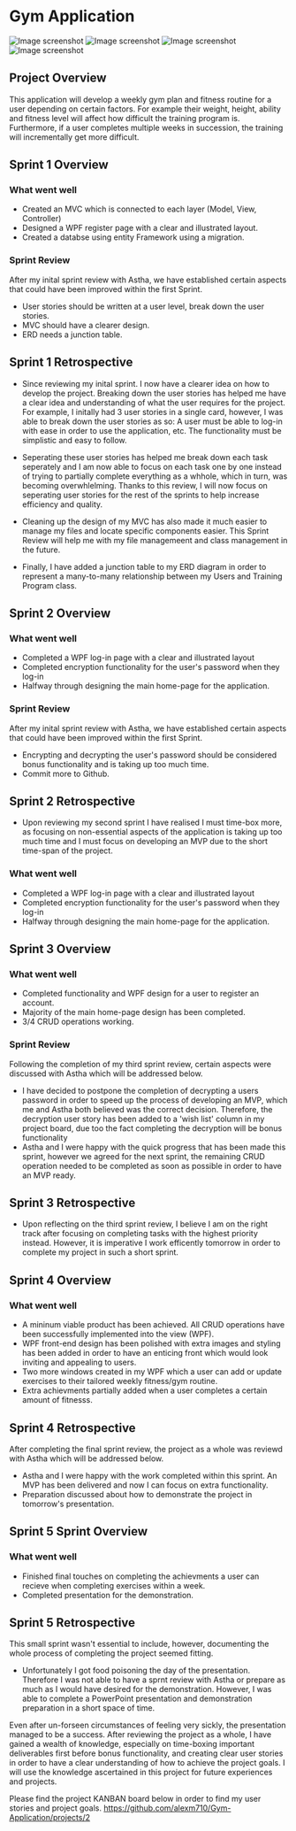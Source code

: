 # Gym Application
![Image screenshot](.GymApplication/Screenshots/FirstPage.PNG)
![Image screenshot](.GymApplication/Screenshots/Register.PNG)
![Image screenshot](.GymApplication/Screenshots/MainPage.PNG)
![Image screenshot](.GymApplication/Screenshots/addexercise.PNG)


## Project Overview 
This application will develop a weekly gym plan and fitness routine for a user depending on certain factors. For example their weight, height, ability and fitness level will affect how difficult the training program is. Furthermore, if a user completes multiple weeks in succession, the training will incrementally get more difficult.

## Sprint 1 Overview  

### What went well
- Created an MVC which is connected to each layer (Model, View, Controller)
- Designed a WPF register page with a clear and illustrated layout.
- Created a databse using entity Framework using a migration.

### Sprint Review
After my inital sprint review with Astha, we have established certain aspects that could have been improved within the first Sprint.
- User stories should be written at a user level, break down the user stories.
- MVC should have a clearer design.
- ERD needs a junction table.

## Sprint 1 Retrospective 

- Since reviewing my inital sprint. I now have a clearer idea on how to develop the project. Breaking down the user stories has helped me have a clear idea and understanding of what the user requires for the project. For example, I initally had 3 user stories in a single card, however, I was able to break down the user stories as so: A user must be able to log-in with ease in order to use the application, etc. The functionality must be simplistic and easy to follow. 

- Seperating these user stories has helped me break down each task seperately and I am now able to focus on each task one by one instead of trying to partially complete everything as a whhole, which in turn, was becoming overwhlelming. Thanks to this review, I will now focus on seperating user stories for the rest of the sprints to help increase efficiency and quality.

- Cleaning up the design of my MVC has also made it much easier to manage my files and locate specific components easier. This Sprint Review will help me with my file managemeent and class management in the future.

- Finally, I have added a junction table to my ERD diagram in order to represent a many-to-many relationship between my Users and Training Program class.

## Sprint 2 Overview  

### What went well
- Completed a WPF log-in page with a clear and illustrated layout 
- Completed encryption functionality for the user's password when they log-in
- Halfway through designing the main home-page for the application.

### Sprint Review
After my inital sprint review with Astha, we have established certain aspects that could have been improved within the first Sprint.
- Encrypting and decrypting the user's password should be considered bonus functionality and is taking up too much time.
- Commit more to Github.

## Sprint 2 Retrospective

- Upon reviewing my second sprint I have realised I must time-box more, as focusing on non-essential aspects of the application is taking up too much time and I must focus on developing an MVP due to the short time-span of the project.

### What went well
- Completed a WPF log-in page with a clear and illustrated layout 
- Completed encryption functionality for the user's password when they log-in
- Halfway through designing the main home-page for the application.


## Sprint 3 Overview

### What went well
- Completed functionality and WPF design for a user to register an account.
- Majority of the main home-page design has been completed. 
- 3/4 CRUD operations working.

### Sprint Review 
Following the completion of my third sprint review, certain aspects were discussed with Astha which will be addressed below.
- I have decided to postpone the completion of decrypting a users password in order to speed up the process of developing an MVP, which me and Astha both believed was the correct decision. Therefore, the decryption user story has been added to a 'wish list' column in my project board, due too the fact completing the decryption will be bonus functionality
- Astha and I were happy with the quick progress that has been made this sprint, however we agreed for the next sprint, the remaining CRUD operation needed to be completed as soon as possible in order to have an MVP ready.

## Sprint 3 Retrospective
- Upon reflecting on the third sprint review, I believe I am on the right track after focusing on completing tasks with the highest priority instead. However, it is imperative I work efficently tomorrow in order to complete my project in such a short sprint.

## Sprint 4 Overview 

### What went well
- A mininum viable product has been achieved. All CRUD operations have been successfully implemented into the view (WPF).
- WPF front-end design has been polished with extra images and styling has been added in order to have an enticing front which would look inviting and appealing to users.
- Two more windows created in my WPF which a user can add or update exercises to their tailored weekly fitness/gym routine.
- Extra achievments partially added when a user completes a certain amount of fitnesss.

## Sprint 4 Retrospective
After completing the final sprint review, the project as a whole was reviewd with Astha which will be addressed below.
- Astha and I were happy with the work completed within this sprint. An MVP has been delivered and now I can focus on extra functionality.
- Preparation discussed about how to demonstrate the project in tomorrow's presentation.

## Sprint 5 Sprint Overview

### What went well
- Finished final touches on completing the achievments a user can recieve when completing exercises within a week.
- Completed presentation for the demonstration.

## Sprint 5 Retrospective
This small sprint wasn't essential to include, however, documenting the whole process of completing the project seemed fitting.

- Unfortunately I got food poisoning the day of the presentation. Therefore I was not able to have a sprnt review with Astha or prepare as much as I would have desired for the demonstration. However, I was able to complete a PowerPoint presentation and demonstration preparation in a short space of time.

Even after un-forseen circumstances of feeling very sickly, the presentation managed to be a success. After reviewing the project as a whole, I have gained a wealth of knowledge, especially on time-boxing important deliverables first before bonus functionality, and creating clear user stories in order to have a clear understanding of how to achieve the project goals. I will use the knowledge ascertained in this project for future experiences and projects.

Please find the project KANBAN board below in order to find my user stories and project goals.
https://github.com/alexm710/Gym-Application/projects/2
